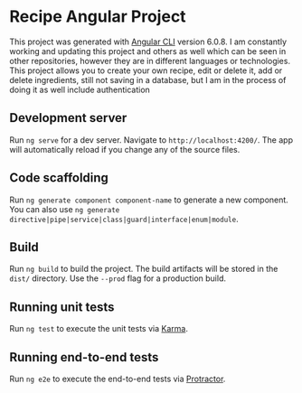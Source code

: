 # Recipe Angular Project

This project was generated with [Angular CLI](https://github.com/angular/angular-cli) version 6.0.8.
I am constantly working and updating this project and others as well which can be seen in other repositories, however they are in different languages or technologies. This project allows you to create your own recipe, edit or delete it, add or delete ingredients, still not saving in a database, but I am in the process of doing it as well include authentication

## Development server

Run `ng serve` for a dev server. Navigate to `http://localhost:4200/`. The app will automatically reload if you change any of the source files.

## Code scaffolding

Run `ng generate component component-name` to generate a new component. You can also use `ng generate directive|pipe|service|class|guard|interface|enum|module`.

## Build

Run `ng build` to build the project. The build artifacts will be stored in the `dist/` directory. Use the `--prod` flag for a production build.

## Running unit tests

Run `ng test` to execute the unit tests via [Karma](https://karma-runner.github.io).

## Running end-to-end tests

Run `ng e2e` to execute the end-to-end tests via [Protractor](http://www.protractortest.org/).

